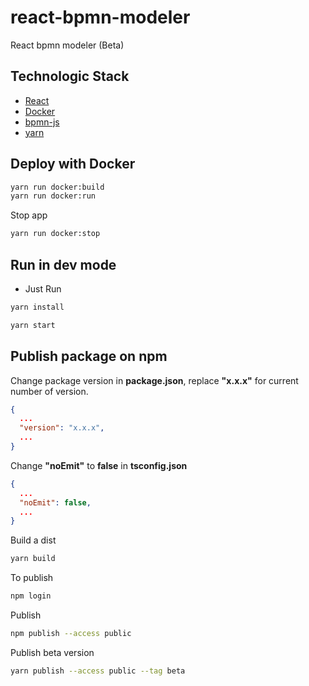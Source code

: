 # react-bpmn-modeler

React bpmn modeler (Beta)

## Technologic Stack

- [React](https://es.reactjs.org/)
- [Docker](https://docs.docker.com/)
- [bpmn-js](https://github.com/bpmn-io/bpmn-js/)
- [yarn](https://yarnpkg.com/)

## Deploy with Docker

```bash
yarn run docker:build
yarn run docker:run
```

Stop app

```bash
yarn run docker:stop
```

## Run in dev mode

- Just Run

```bash
yarn install
```

```bash
yarn start
```

## Publish package on npm

Change package version in **package.json**, replace **"x.x.x"** for current number of version.

```json
{
  ...
  "version": "x.x.x",
  ...
}
```

Change **"noEmit"** to **false** in **tsconfig.json**

```json
{
  ...
  "noEmit": false,
  ...
}
```

Build a dist

```bash
yarn build
```

To publish

```bash
npm login
```

Publish

```bash
npm publish --access public
```

Publish beta version

```bash
yarn publish --access public --tag beta
```
